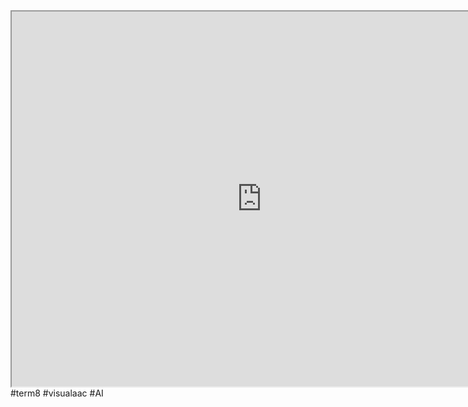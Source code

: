 
<iframe src="https://istd.sutd.edu.sg/undergraduate/courses/50039-theory-and-practice-of-deep-learning" width="800" height="600">
</iframe>
#term8 
#visualaac  
#AI